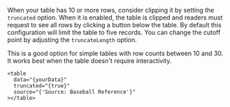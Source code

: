 When your table has 10 or more rows, consider clipping it by setting the `truncated` option. When it is enabled, the table is clipped and readers must request to see all rows by clicking a button below the table. By default this configuration will limit the table to five records. You can change the cutoff point by adjusting the `truncateLength` option.

This is a good option for simple tables with row counts between 10 and 30. It works best when the table doesn't require interactivity.

```svelte
<table
  data="{yourData}"
  truncated="{true}"
  source="{'Source: Baseball Reference'}"
></table>
```
